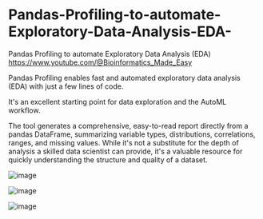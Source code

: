 # Pandas-Profiling-to-automate-Exploratory-Data-Analysis-EDA-
Pandas Profiling to automate Exploratory Data Analysis (EDA)
https://www.youtube.com/@Bioinformatics_Made_Easy

Pandas Profiling enables fast and automated exploratory data analysis (EDA) with just a few lines of code. 

It's an excellent starting point for data exploration and the AutoML workflow. 

The tool generates a comprehensive, easy-to-read report directly from a pandas DataFrame, summarizing variable types, distributions, correlations, ranges, and missing values. While it's not a substitute for the depth of analysis a skilled data scientist can provide, it's a valuable resource for quickly understanding the structure and quality of a dataset.

![image](https://github.com/user-attachments/assets/e577898d-80e6-4723-a130-ea252eddd5b4)


![image](https://github.com/user-attachments/assets/d3529fa5-6387-4f22-9ff4-30a35160f2c9)


![image](https://github.com/user-attachments/assets/b93aac36-c139-480d-9f86-89d4ee1c50c5)

